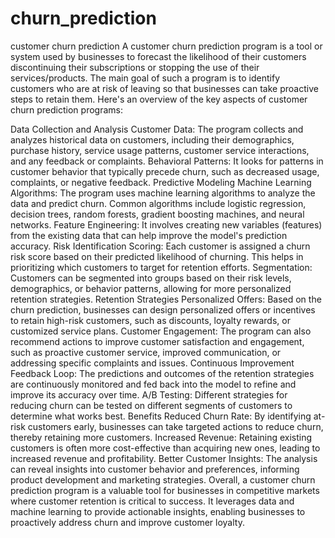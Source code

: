 # churn_prediction
customer churn prediction
A customer churn prediction program is a tool or system used by businesses to forecast the likelihood of their customers discontinuing their subscriptions or stopping the use of their services/products. The main goal of such a program is to identify customers who are at risk of leaving so that businesses can take proactive steps to retain them. Here's an overview of the key aspects of customer churn prediction programs:

Data Collection and Analysis
Customer Data: The program collects and analyzes historical data on customers, including their demographics, purchase history, service usage patterns, customer service interactions, and any feedback or complaints.
Behavioral Patterns: It looks for patterns in customer behavior that typically precede churn, such as decreased usage, complaints, or negative feedback.
Predictive Modeling
Machine Learning Algorithms: The program uses machine learning algorithms to analyze the data and predict churn. Common algorithms include logistic regression, decision trees, random forests, gradient boosting machines, and neural networks.
Feature Engineering: It involves creating new variables (features) from the existing data that can help improve the model's prediction accuracy.
Risk Identification
Scoring: Each customer is assigned a churn risk score based on their predicted likelihood of churning. This helps in prioritizing which customers to target for retention efforts.
Segmentation: Customers can be segmented into groups based on their risk levels, demographics, or behavior patterns, allowing for more personalized retention strategies.
Retention Strategies
Personalized Offers: Based on the churn prediction, businesses can design personalized offers or incentives to retain high-risk customers, such as discounts, loyalty rewards, or customized service plans.
Customer Engagement: The program can also recommend actions to improve customer satisfaction and engagement, such as proactive customer service, improved communication, or addressing specific complaints and issues.
Continuous Improvement
Feedback Loop: The predictions and outcomes of the retention strategies are continuously monitored and fed back into the model to refine and improve its accuracy over time.
A/B Testing: Different strategies for reducing churn can be tested on different segments of customers to determine what works best.
Benefits
Reduced Churn Rate: By identifying at-risk customers early, businesses can take targeted actions to reduce churn, thereby retaining more customers.
Increased Revenue: Retaining existing customers is often more cost-effective than acquiring new ones, leading to increased revenue and profitability.
Better Customer Insights: The analysis can reveal insights into customer behavior and preferences, informing product development and marketing strategies.
Overall, a customer churn prediction program is a valuable tool for businesses in competitive markets where customer retention is critical to success. It leverages data and machine learning to provide actionable insights, enabling businesses to proactively address churn and improve customer loyalty.

